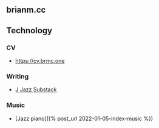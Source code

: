 ## brianm.cc

## Technology 

### CV

* https://cv.brmc.one


### Writing

* [J Jazz Substack](https://jjazz.substack.com)

### Music

* [Jazz piano]({% post_url 2022-01-05-index-music %})